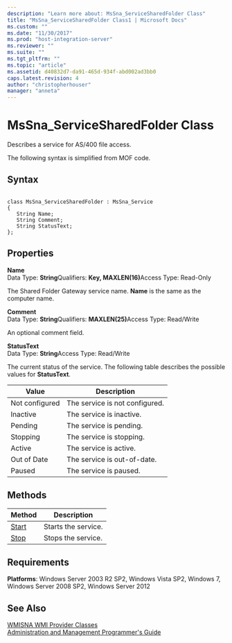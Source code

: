 ```yaml
---
description: "Learn more about: MsSna_ServiceSharedFolder Class"
title: "MsSna_ServiceSharedFolder Class1 | Microsoft Docs"
ms.custom: ""
ms.date: "11/30/2017"
ms.prod: "host-integration-server"
ms.reviewer: ""
ms.suite: ""
ms.tgt_pltfrm: ""
ms.topic: "article"
ms.assetid: d40832d7-da91-465d-934f-abd002ad3bb0
caps.latest.revision: 4
author: "christopherhouser"
manager: "anneta"
---
```

# MsSna_ServiceSharedFolder Class
Describes a service for AS/400 file access.  
  
 The following syntax is simplified from MOF code.  
  
## Syntax  
  
```  
  
class MsSna_ServiceSharedFolder : MsSna_Service  
{  
   String Name;  
   String Comment;  
   String StatusText;  
};  
```  
  
## Properties  
 **Name**  
 Data Type: **String**Qualifiers: <strong>Key, MAXLEN(16)</strong>Access Type: Read-Only  
  
 The Shared Folder Gateway service name. **Name** is the same as the computer name.  
  
 **Comment**  
 Data Type: **String**Qualifiers: <strong>MAXLEN(25)</strong>Access Type: Read/Write  
  
 An optional comment field.  
  
 **StatusText**  
 Data Type: **String**Access Type: Read/Write  
  
 The current status of the service. The following table describes the possible values for **StatusText**.  
  
|Value|Description|  
|-----------|-----------------|  
|Not configured|The service is not configured.|  
|Inactive|The service is inactive.|  
|Pending|The service is pending.|  
|Stopping|The service is stopping.|  
|Active|The service is active.|  
|Out of Date|The service is out-of-date.|  
|Paused|The service is paused.|  
  
## Methods  
  
|Method|Description|  
|------------|-----------------|  
|[Start](../core/mssna-servicesharedfolder-start-method2.md)|Starts the service.|  
|[Stop](../core/mssna-servicesharedfolder-stop-method2.md)|Stops the service.|  
  
## Requirements  
 **Platforms**: Windows Server 2003 R2 SP2, Windows Vista SP2, Windows 7, Windows Server 2008 SP2, Windows Server 2012  
  
## See Also  
 [WMISNA WMI Provider Classes](../core/wmisna-wmi-provider-classes2.md)   
 [Administration and Management Programmer's Guide](./administration-and-management-programmer-s-guide2.md)
